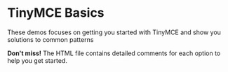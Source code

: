 # TinyMCE Basics

These demos focuses on getting you started with TinyMCE and show you solutions to common patterns

**Don't miss!** The HTML file contains detailed comments for each option to help you get started.
